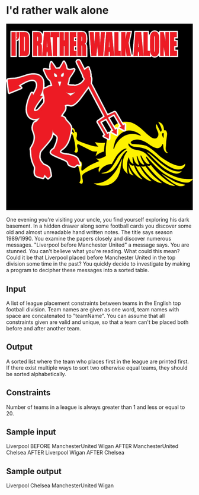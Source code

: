 # I'd rather walk alone
 ![](../images/walkalone.jpg)

One evening you're visiting your uncle, you find yourself exploring his dark basement. In a hidden drawer along some football cards you discover some old and almost unreadable hand written notes.
The title says season 1989/1990.
You examine the papers closely and discover numerous messages. "Liverpool before Manchester United" a message says. You are stunned.
You can't believe what you're reading. What could this mean? Could it be that Liverpool placed before Manchester United in the top division some time in the past?
You quickly decide to investigate by making a program to decipher these messages into a sorted table.

## Input
A list of league placement constraints between teams in the English top football division. Team names are given as one word, team names with space are concatenated to "teamName".
You can assume that all constraints given are valid and unique, so that a team can't be placed both before and after another team.

## Output
A sorted list where the team who places first in the league are printed first. If there exist multiple ways to sort two otherwise equal teams, they should be sorted alphabetically.

## Constraints
Number of teams in a league is always greater than 1 and less or equal to 20.

## Sample input
Liverpool BEFORE ManchesterUnited
Wigan AFTER ManchesterUnited
Chelsea AFTER Liverpool
Wigan AFTER Chelsea


## Sample output
Liverpool
Chelsea
ManchesterUnited
Wigan
